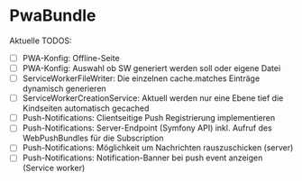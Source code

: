 # PwaBundle

Aktuelle TODOS:
* [ ] PWA-Konfig: Offline-Seite
* [ ] PWA-Konfig: Auswahl ob SW generiert werden soll oder eigene Datei
* [ ] ServiceWorkerFileWriter: Die einzelnen cache.matches Einträge dynamisch generieren
* [ ] ServiceWorkerCreationService: Aktuell werden nur eine Ebene tief die Kindseiten automatisch gecached
* [ ] Push-Notifications: Clientseitige Push Registrierung implementieren
* [ ] Push-Notifications: Server-Endpoint (Symfony API) inkl. Aufruf des WebPushBundles für die Subscription
* [ ] Push-Notifications: Möglichkeit um Nachrichten rauszuschicken (server)
* [ ] Push-Notifications: Notification-Banner bei push event anzeigen (Service worker)